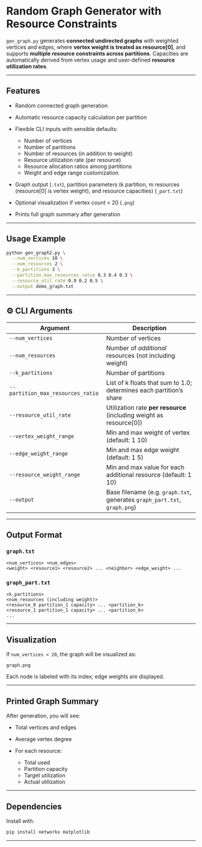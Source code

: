 # Random Graph Generator with Resource Constraints

`gen_graph.py` generates **connected undirected graphs** with weighted vertices and edges, where **vertex weight is treated as resource\[0]**, and supports **multiple resource constraints across partitions**. Capacities are automatically derived from vertex usage and user-defined **resource utilization rates**.

---

## Features

* Random connected graph generation
* Automatic resource capacity calculation per partition
* Flexible CLI inputs with sensible defaults:

  * Number of vertices
  * Number of partitions
  * Number of resources (in addition to weight)
  * Resource utilization rate (per resource)
  * Resource allocation ratios among partitions
  * Weight and edge range customization
* Graph output (`.txt`), partition parameters (k partition, m resources (resource[0] is vertex weight), and resource capacities) (`_part.txt`)
* Optional visualization if vertex count < 20 (`.png`)
* Prints full graph summary after generation

---

## Usage Example

```bash
python gen_graph2.py \
  --num_vertices 10 \
  --num_resources 2 \
  --k_partitions 3 \
  --partition_max_resources_ratio 0.3 0.4 0.3 \
  --resource_util_rate 0.9 0.2 0.5 \
  --output demo_graph.txt
```

---

## ⚙️ CLI Arguments

| Argument                          | Description                                                               |
| --------------------------------- | ------------------------------------------------------------------------- |
| `--num_vertices`                  | Number of vertices                                                        |
| `--num_resources`                 | Number of *additional* resources (not including weight)                   |
| `--k_partitions`                  | Number of partitions                                                      |
| `--partition_max_resources_ratio` | List of k floats that sum to 1.0; determines each partition’s share       |
| `--resource_util_rate`            | Utilization rate **per resource** (including weight as resource\[0])      |
| `--vertex_weight_range`           | Min and max weight of vertex (default: 1 10)                              |
| `--edge_weight_range`             | Min and max edge weight (default: 1 5)                                    |
| `--resource_weight_range`         | Min and max value for each additional resource (default: 1 10)            |
| `--output`                        | Base filename (e.g. `graph.txt`, generates `graph_part.txt`, `graph.png`) |

---

## Output Format

### `graph.txt`

```
<num_vertices> <num_edges>
<weight> <resource1> <resource2> ... <neighbor> <edge_weight> ...
```

### `graph_part.txt`

```
<k_partitions>
<num_resources (including weight)>
<resource_0 partition_1 capacity> ... <partition_k>
<resource_1 partition_1 capacity> ... <partition_k>
...
```

---

## Visualization

If `num_vertices < 20`, the graph will be visualized as:

```
graph.png
```

Each node is labeled with its index; edge weights are displayed.

---

## Printed Graph Summary

After generation, you will see:

* Total vertices and edges
* Average vertex degree
* For each resource:

  * Total used
  * Partition capacity
  * Target utilization
  * Actual utilization

---

## Dependencies

Install with:

```bash
pip install networkx matplotlib
```

---
